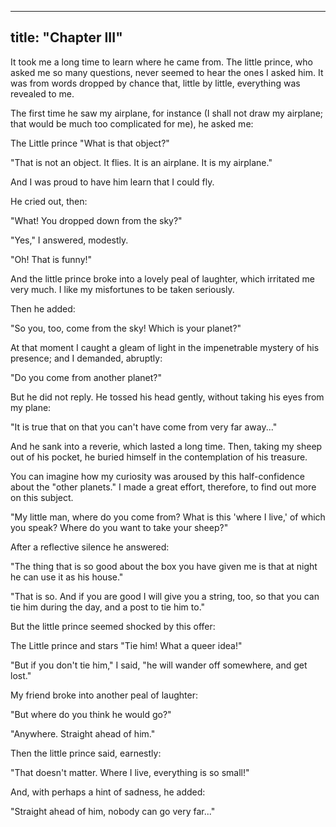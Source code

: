 ---
title: "Chapter III"
----

It took me a long time to learn where he came from. The little prince, who asked
me so many questions, never seemed to hear the ones I asked him. It was from
words dropped by chance that, little by little, everything was revealed to me.

The first time he saw my airplane, for instance (I shall not draw my airplane;
that would be much too complicated for me), he asked me:

The Little prince "What is that object?"

"That is not an object. It flies. It is an airplane. It is my airplane."

And I was proud to have him learn that I could fly.

He cried out, then:

"What! You dropped down from the sky?"

"Yes," I answered, modestly.

"Oh! That is funny!"

And the little prince broke into a lovely peal of laughter, which irritated me
very much. I like my misfortunes to be taken seriously.

Then he added:

"So you, too, come from the sky! Which is your planet?"

At that moment I caught a gleam of light in the impenetrable mystery of his
presence; and I demanded, abruptly:

"Do you come from another planet?"

But he did not reply. He tossed his head gently, without taking his eyes from my
plane:

"It is true that on that you can't have come from very far away..."

And he sank into a reverie, which lasted a long time. Then, taking my sheep out
of his pocket, he buried himself in the contemplation of his treasure.

You can imagine how my curiosity was aroused by this half-confidence about the
"other planets." I made a great effort, therefore, to find out more on this
subject.

"My little man, where do you come from? What is this 'where I live,' of which
you speak? Where do you want to take your sheep?"

After a reflective silence he answered:

"The thing that is so good about the box you have given me is that at night he
can use it as his house."

"That is so. And if you are good I will give you a string, too, so that you can
tie him during the day, and a post to tie him to."

But the little prince seemed shocked by this offer:

The Little prince and stars "Tie him! What a queer idea!"

"But if you don't tie him," I said, "he will wander off somewhere, and get
lost."

My friend broke into another peal of laughter:

"But where do you think he would go?"

"Anywhere. Straight ahead of him."

Then the little prince said, earnestly:

"That doesn't matter. Where I live, everything is so small!"

And, with perhaps a hint of sadness, he added:

"Straight ahead of him, nobody can go very far..."